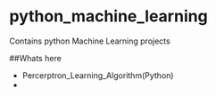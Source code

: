 # python_machine_learning
Contains python Machine Learning projects 

##Whats here
- Percerptron_Learning_Algorithm(Python)
- 
